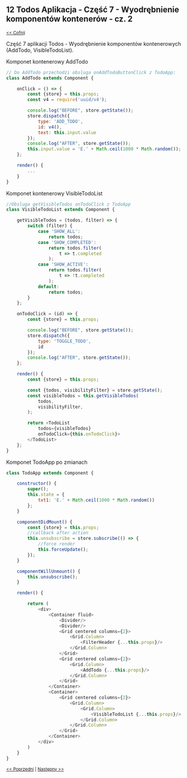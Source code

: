 ## 12 Todos Aplikacja - Część 7 -  Wyodrębnienie komponentów kontenerów - cz. 2 
<sub>[<< Cofnij](https://github.com/donatuss/Redux/blob/master/README.md)</sub><br/>

Część 7 aplikacji Todos - Wyodrębnienie komponentów kontenerowych (AddTodo, VisibleTodoList). 

Komponet kontenerowy  AddTodo
```javascript
// Do AddTodo przechodzi obsluga onAddTodoButtonClick z TodoApp:
class AddTodo extends Component {

    onClick = () => {
        const {store} = this.props;
        const v4 = require('uuid/v4');

        console.log("BEFORE", store.getState());
        store.dispatch({
            type: 'ADD_TODO',
            id: v4(),
            text: this.input.value
        });
        console.log("AFTER", store.getState());
        this.input.value = 'E.' + Math.ceil(1000 * Math.random());
    };

    render() {
        ...
    }
}
````
Komponet kontenerowy VisibleTodoList
```javascript
//Obsluga getVisibleTodos onTodoClick z TodoApp
class VisibleTodoList extends Component {

    getVisibleTodos = (todos, filter) => {
        switch (filter) {
            case 'SHOW_ALL':
                return todos;
            case 'SHOW_COMPLETED':
                return todos.filter(
                    t => t.completed
                );
            case 'SHOW_ACTIVE':
                return todos.filter(
                    t => !t.completed
                );
            default:
                return todos;
        }
    };

    onTodoClick = (id) => {
        const {store} = this.props;

        console.log("BEFORE", store.getState());
        store.dispatch({
            type: 'TOGGLE_TODO',
            id
        });
        console.log("AFTER", store.getState());
    };

    render() {
        const {store} = this.props;

        const {todos, visibilityFilter} = store.getState();
        const visibleTodos = this.getVisibleTodos(
            todos,
            visibilityFilter,
        );

        return <TodoList
            todos={visibleTodos}
            onTodoClick={this.onTodoClick}>
        </TodoList>
    };
}
````

Komponet TodoApp po zmianach
```javascript
class TodoApp extends Component {

    constructor() {
        super();
        this.state = {
            txt1: 'E.' + Math.ceil(1000 * Math.random())
        };
    }

    componentDidMount() {
        const {store} = this.props;
        //callback after action
        this.unsubscribe = store.subscribe(() => {
            //force render
            this.forceUpdate();
        });
    }

    componentWillUnmount() {
        this.unsubscribe();
    }

    render() {

        return (
            <div>
                <Container fluid>
                    <Divider/>
                    <Divider/>
                    <Grid centered columns={2}>
                        <Grid.Column>
                            <FilterHeader {...this.props}/>
                        </Grid.Column>
                    </Grid>
                    <Grid centered columns={2}>
                        <Grid.Column>
                            <AddTodo {...this.props}/>
                        </Grid.Column>
                    </Grid>
                </Container>
                <Container>
                    <Grid centered columns={2}>
                        <Grid.Column>
                            <Grid.Column>
                                <VisibleTodoList {...this.props}/>
                            </Grid.Column>
                        </Grid.Column>
                    </Grid>
                </Container>
            </div>
        )
    }
}
````

 
 <sub>[<< Poprzedni](https://github.com/donatuss/Redux/blob/master/11-todoapp-extracting-container/README.md)
  | [Następny >>](https://github.com/donatuss/Redux/blob/master/13-todoapp-pass-store-by-context/README.md)
 </sub>
